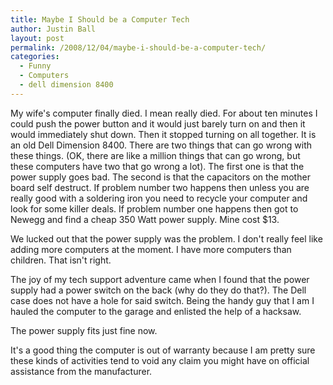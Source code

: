 ```yaml
---
title: Maybe I Should be a Computer Tech
author: Justin Ball
layout: post
permalink: /2008/12/04/maybe-i-should-be-a-computer-tech/
categories:
  - Funny
  - Computers
  - dell dimension 8400
---
```

My wife's computer finally died. I mean really died. For about ten minutes I could push the power button and it would just barely turn on and then it would immediately shut down. Then it stopped turning on all together. It is an old Dell Dimension 8400. There are two things that can go wrong with these things. (OK, there are like a million things that can go wrong, but these computers have two that go wrong a lot). The first one is that the power supply goes bad. The second is that the capacitors on the mother board self destruct. If problem number two happens then unless you are really good with a soldering iron you need to recycle your computer and look for some killer deals. If problem number one happens then got to Newegg and find a cheap 350 Watt power supply. Mine cost $13.

We lucked out that the power supply was the problem. I don't really feel like adding more computers at the moment. I have more computers than children. That isn't right.

The joy of my tech support adventure came when I found that the power supply had a power switch on the back (why do they do that?). The Dell case does not have a hole for said switch. Being the handy guy that I am I hauled the computer to the garage and enlisted the help of a hacksaw.

The power supply fits just fine now.

It's a good thing the computer is out of warranty because I am pretty sure these kinds of activities tend to void any claim you might have on official assistance from the manufacturer.